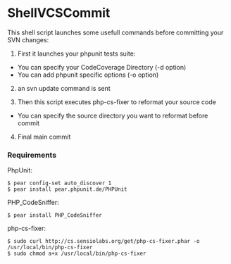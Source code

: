 ShellVCSCommit
==============

This shell script launches some usefull commands before committing your SVN changes:

1) First it launches your phpunit tests suite: 
- You can specify your CodeCoverage Directory (-d option)
- You can add phpunit specific options (-o option)

2) an svn update command is sent

3) Then this script executes php-cs-fixer to reformat your source code
- You can specify the source directory you want to reformat before commit

4) Final main commit


### Requirements

PhpUnit:

    $ pear config-set auto_discover 1
    $ pear install pear.phpunit.de/PHPUnit

PHP_CodeSniffer:

    $ pear install PHP_CodeSniffer

php-cs-fixer:

    $ sudo curl http://cs.sensiolabs.org/get/php-cs-fixer.phar -o /usr/local/bin/php-cs-fixer
    $ sudo chmod a+x /usr/local/bin/php-cs-fixer



